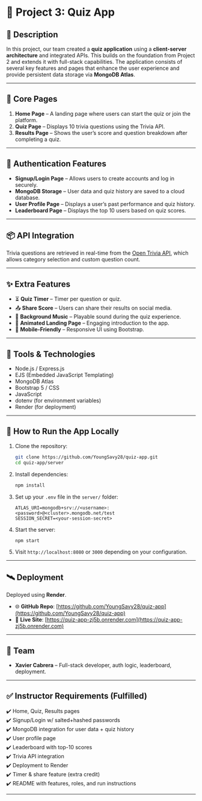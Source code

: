 # 🎯 Project 3: Quiz App

## 🧠 Description

In this project, our team created a **quiz application** using a **client-server architecture** and integrated APIs. This builds on the foundation from Project 2 and extends it with full-stack capabilities. The application consists of several key features and pages that enhance the user experience and provide persistent data storage via **MongoDB Atlas**.

---

## 📄 Core Pages

1. **Home Page** – A landing page where users can start the quiz or join the platform.
2. **Quiz Page** – Displays 10 trivia questions using the Trivia API.
3. **Results Page** – Shows the user’s score and question breakdown after completing a quiz.

---

## 🔐 Authentication Features

- **Signup/Login Page** – Allows users to create accounts and log in securely.
- **MongoDB Storage** – User data and quiz history are saved to a cloud database.
- **User Profile Page** – Displays a user’s past performance and quiz history.
- **Leaderboard Page** – Displays the top 10 users based on quiz scores.

---

## 📦 API Integration

Trivia questions are retrieved in real-time from the [Open Trivia API](https://opentdb.com/api_config.php), which allows category selection and custom question count.

---

## ✨ Extra Features

- ⏳ **Quiz Timer** – Timer per question or quiz.
- 📤 **Share Score** – Users can share their results on social media.
- 🎵 **Background Music** – Playable sound during the quiz experience.
- 🎨 **Animated Landing Page** – Engaging introduction to the app.
- 📱 **Mobile-Friendly** – Responsive UI using Bootstrap.

---

## 🧪 Tools & Technologies

- Node.js / Express.js
- EJS (Embedded JavaScript Templating)
- MongoDB Atlas
- Bootstrap 5 / CSS
- JavaScript
- dotenv (for environment variables)
- Render (for deployment)

---

## 🚀 How to Run the App Locally

1. Clone the repository:
   ```bash
   git clone https://github.com/YoungSavy28/quiz-app.git
   cd quiz-app/server
   ```

2. Install dependencies:
   ```bash
   npm install
   ```

3. Set up your `.env` file in the `server/` folder:
   ```
   ATLAS_URI=mongodb+srv://<username>:<password>@<cluster>.mongodb.net/test
   SESSION_SECRET=<your-session-secret>
   ```

4. Start the server:
   ```bash
   npm start
   ```

5. Visit `http://localhost:8080` or `3000` depending on your configuration.

---

## 🛰️ Deployment

Deployed using **Render**.

- 🌐 **GitHub Repo**: [https://github.com/YoungSavy28/quiz-app](https://github.com/YoungSavy28/quiz-app)
- 🚀 **Live Site**: [https://quiz-app-zj5b.onrender.com](https://quiz-app-zj5b.onrender.com)

---

## 👥 Team

- **Xavier Cabrera** – Full-stack developer, auth logic, leaderboard, deployment.

---

## ✅ Instructor Requirements (Fulfilled)

✔️ Home, Quiz, Results pages  
✔️ Signup/Login w/ salted+hashed passwords  
✔️ MongoDB integration for user data + quiz history  
✔️ User profile page  
✔️ Leaderboard with top-10 scores  
✔️ Trivia API integration  
✔️ Deployment to Render  
✔️ Timer & share feature (extra credit)  
✔️ README with features, roles, and run instructions

---


